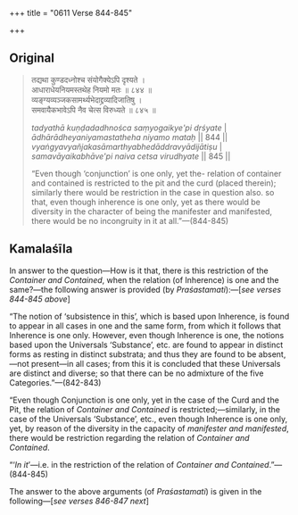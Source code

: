 +++
title = "0611 Verse 844-845"

+++
## Original 
>
> तद्यथा कुण्डदध्नोश्च संयोगैक्येऽपि दृश्यते ।  
> आधाराधेयनियमस्तथेह नियमो मतः ॥ ८४४ ॥  
> व्यङ्ग्यव्यञ्जकसामर्थ्यभेदाद्द्रव्यादिजातिषु ।  
> समवायैकभावेऽपि नैव चेत्स विरुध्यते ॥ ८४५ ॥ 
>
> *tadyathā kuṇḍadadhnośca saṃyogaikye'pi dṛśyate* \|  
> *ādhārādheyaniyamastatheha niyamo mataḥ* \|\| 844 \|\|  
> *vyaṅgyavyañjakasāmarthyabhedāddravyādijātiṣu* \|  
> *samavāyaikabhāve'pi naiva cetsa virudhyate* \|\| 845 \|\| 
>
> “Even though ‘conjunction’ is one only, yet the- relation of container and contained is restricted to the pit and the curd (placed therein); similarly there would be restriction in the case in question also. so that, even though inherence is one only, yet as there would be diversity in the character of being the manifester and manifested, there would be no incongruity in it at all.”—(844-845)



## Kamalaśīla

In answer to the question—How is it that, there is this restriction of the *Container and Contained*, when the relation (of Inherence) is one and the same?—the following answer is provided (by *Praśastamati*):—[*see verses 844-845 above*]

“The notion of ‘subsistence in this’, which is based upon Inherence, is found to appear in all cases in one and the same form, from which it follows that Inherence is one only. However, even though Inherence is one, the notions based upon the Universals ‘Substance’, etc. are found to appear in distinct forms as resting in distinct substrata; and thus they are found to be absent,—not present—in all cases; from this it is concluded that these Universals are distinct and diverse; so that there can be no admixture of the five Categories.”—(842-843)

“Even though Conjunction is one only, yet in the case of the Curd and the Pit, the relation of *Container and Contained* is restricted;—similarly, in the case of the Universals ‘Substance’, etc., even though Inherence is one only, yet, by reason of the diversity in the capacity of *manifester and manifested*, there would be restriction regarding the relation of *Container and Contained*.

“‘*In it*’—i.e. in the restriction of the relation of *Container and Contained*.”—(844-845)

The answer to the above arguments (of *Praśastamati*) is given in the following—[*see verses 846-847 next*]


